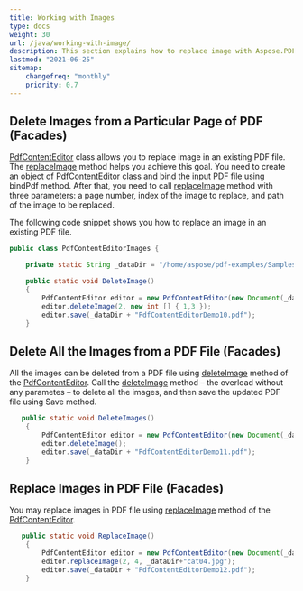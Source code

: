 ```yaml
---
title: Working with Images
type: docs
weight: 30
url: /java/working-with-image/
description: This section explains how to replace image with Aspose.PDF Facades - a toolset for popular operations with PDF.
lastmod: "2021-06-25"
sitemap:
    changefreq: "monthly"
    priority: 0.7
---
```


## Delete Images from a Particular Page of PDF (Facades)

[PdfContentEditor](https://apireference.aspose.com/java/pdf/com.aspose.pdf.facades/PdfContentEditor#replaceText-java.lang.String-int-java.lang.String-) class allows you to replace image in an existing PDF file. The [replaceImage](https://apireference.aspose.com/java/pdf/com.aspose.pdf.facades/PdfContentEditor#replaceImage-int-int-java.lang.String-) method helps you achieve this goal. You need to create an object of [PdfContentEditor](http://www.aspose.com/api/java/pdf/com.aspose.pdf.facades/classes/PdfContentEditor) class and bind the input PDF file using bindPdf method. After that, you need to call [replaceImage](https://apireference.aspose.com/java/pdf/com.aspose.pdf.facades/PdfContentEditor#replaceImage-int-int-java.lang.String-) method with three parameters: a page number, index of the image to replace, and path of the image to be replaced.

The following code snippet shows you how to replace an image in an existing PDF file.

```java
public class PdfContentEditorImages {

    private static String _dataDir = "/home/aspose/pdf-examples/Samples/facades/PdfContentEditor/";

    public static void DeleteImage()
    {
        PdfContentEditor editor = new PdfContentEditor(new Document(_dataDir + "sample.pdf"));
        editor.deleteImage(2, new int [] { 1,3 });
        editor.save(_dataDir + "PdfContentEditorDemo10.pdf");
    }
```

## Delete All the Images from a PDF File (Facades)

All the images can be deleted from a PDF file using [deleteImage](https://apireference.aspose.com/pdf/java/com.aspose.pdf.facades/PdfContentEditor#deleteImage--) method of the [PdfContentEditor](http://www.aspose.com/api/java/pdf/com.aspose.pdf.facades/classes/PdfContentEditor). Call the [deleteImage](https://apireference.aspose.com/pdf/java/com.aspose.pdf.facades/PdfContentEditor#deleteImage--) method – the overload without any parametes – to delete all the images, and then save the updated PDF file using Save method. 

```java
   public static void DeleteImages()
    {
        PdfContentEditor editor = new PdfContentEditor(new Document(_dataDir + "sample.pdf"));
        editor.deleteImage();
        editor.save(_dataDir + "PdfContentEditorDemo11.pdf");
    }
```

## Replace Images in PDF File (Facades)

You may replace images in PDF file using [replaceImage](https://apireference.aspose.com/pdf/java/com.aspose.pdf.facades/PdfContentEditor#replaceImage-int-int-java.lang.String-) method of the [PdfContentEditor](http://www.aspose.com/api/java/pdf/com.aspose.pdf.facades/classes/PdfContentEditor).

```java
   public static void ReplaceImage()
    {
        PdfContentEditor editor = new PdfContentEditor(new Document(_dataDir + "sample_cats_dogs.pdf"));
        editor.replaceImage(2, 4, _dataDir+"cat04.jpg");
        editor.save(_dataDir + "PdfContentEditorDemo12.pdf");
    }
```
